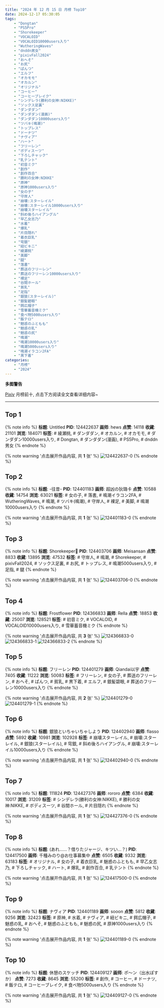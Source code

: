 ```yaml
---
title: "2024 年 12 月 15 日 月榜 Top10"
date: 2024-12-17 05:30:05
tags:
    - "Dongtan"
    - "PS5Pro"
    - "Shorekeeper"
    - "VOCALOID"
    - "VOCALOID10000users入り"
    - "WutheringWaves"
    - "dnddn男女"
    - "pixivFall2024"
    - "おへそ"
    - "お尻"
    - "ぱんつ"
    - "エルフ"
    - "オカモモ"
    - "オカルン"
    - "オリジナル"
    - "コーヒー"
    - "コーヒーブレイク"
    - "シンデレラ(勝利の女神:NIKKE)"
    - "ソックス足裏"
    - "ダンダダン"
    - "ダンダダン(漫画)"
    - "ダンダダン10000users入り"
    - "ツバキ(鳴潮)"
    - "トップレス"
    - "ドーナツ"
    - "ナヴィア"
    - "ハート"
    - "フリーレン"
    - "ボディスーツ"
    - "下ろしチャック"
    - "乳テント"
    - "初音ミク"
    - "創作"
    - "創作百合"
    - "勝利の女神:NIKKE"
    - "原神"
    - "原神1000users入り"
    - "女の子"
    - "守岸人"
    - "崩壊:スターレイル"
    - "崩壊:スターレイル10000users入り"
    - "崩壊スターレイル"
    - "斜め後ろハイアングル"
    - "早乙女志乃"
    - "水着"
    - "爆乳"
    - "片目隠れ"
    - "着衣巨乳"
    - "穹銀"
    - "紐ビキニ"
    - "綾瀬桃"
    - "美脚"
    - "腿"
    - "落書"
    - "葬送のフリーレン"
    - "葬送のフリーレン10000users入り"
    - "裸足"
    - "谷間ホール"
    - "貧乳"
    - "足指"
    - "銀狼(スターレイル)"
    - "銀髪碧眼"
    - "鍔広帽子"
    - "雪華蓄音機ミク"
    - "食べ物5000users入り"
    - "飯テロ"
    - "魅惑のふともも"
    - "魅惑の乳"
    - "魅惑の尻"
    - "鳴潮"
    - "鳴潮10000users入り"
    - "鳴潮5000users入り"
    - "鳴潮イラコン2FA"
    - "黒下着"
categories:
    - "月榜"
    - "2024"
---
```


<i class="fa fa-triangle-exclamation"></i>**多图警告**<i class="fa fa-triangle-exclamation"></i>

[Pixiv](https://www.pixiv.net/) 月榜前十, 点击下方阅读全文查看详细内容~

<!-- more -->

---

## Top 1

{% note info %}
**标题**: Untitled
**PID**: 124422637 **画师**: hews
**点赞**: 14118 **收藏**: 21101 **浏览**: 184071
**标签**: # 綾瀬桃, # ダンダダン, # オカルン, # オカモモ, # ダンダダン10000users入り, # Dongtan, # ダンダダン(漫画), # PS5Pro, # dnddn男女
{% endnote %}

{% note warning '点击展开作品内容, 共 **1** 张' %}
![124422637-0](https://i.pixiv.re/img-original/img/2024/11/18/20/27/13/124422637_p0.png)
{% endnote %}

## Top 2

{% note info %}
**标题**: -往昔-
**PID**: 124401183 **画师**: 超凶の狄璐卡
**点赞**: 10588 **收藏**: 14754 **浏览**: 63021
**标签**: # 女の子, # 落書, # 鳴潮イラコン2FA, # WutheringWaves, # 鳴潮, # ツバキ(鳴潮), # 守岸人, # 裸足, # 美脚, # 鳴潮10000users入り
{% endnote %}

{% note warning '点击展开作品内容, 共 **1** 张' %}
![124401183-0](https://i.pixiv.re/img-original/img/2024/11/18/00/00/18/124401183_p0.jpg)
{% endnote %}

## Top 3

{% note info %}
**标题**: Shorekeeper🦋
**PID**: 124403706 **画师**: Meisansan
**点赞**: 8833 **收藏**: 13895 **浏览**: 47532
**标签**: # 守岸人, # 鳴潮, # Shorekeeper, # pixivFall2024, # ソックス足裏, # お尻, # トップレス, # 鳴潮5000users入り, # 足指, # 腿
{% endnote %}

{% note warning '点击展开作品内容, 共 **1** 张' %}
![124403706-0](https://i.pixiv.re/img-original/img/2024/11/18/01/03/11/124403706_p0.jpg)
{% endnote %}

## Top 4

{% note info %}
**标题**: Frostflower
**PID**: 124366833 **画师**: Rella
**点赞**: 18853 **收藏**: 25007 **浏览**: 128521
**标签**: # 初音ミク, # VOCALOID, # VOCALOID10000users入り, # 雪華蓄音機ミク
{% endnote %}

{% note warning '点击展开作品内容, 共 **3** 张' %}
![124366833-0](https://i.pixiv.re/img-original/img/2024/11/17/00/30/14/124366833_p0.png)
![124366833-1](https://i.pixiv.re/img-original/img/2024/11/17/00/30/14/124366833_p1.png)
![124366833-2](https://i.pixiv.re/img-original/img/2024/11/17/00/30/14/124366833_p2.png)
{% endnote %}

## Top 5

{% note info %}
**标题**: フリーレン
**PID**: 124401279 **画师**: Qiandai以宇
**点赞**: 7405 **收藏**: 11222 **浏览**: 50083
**标签**: # フリーレン, # 女の子, # 葬送のフリーレン, # おへそ, # ぱんつ, # 貧乳, # 黒下着, # エルフ, # 銀髪碧眼, # 葬送のフリーレン10000users入り
{% endnote %}

{% note warning '点击展开作品内容, 共 **2** 张' %}
![124401279-0](https://i.pixiv.re/img-original/img/2024/11/18/00/00/43/124401279_p0.png)
![124401279-1](https://i.pixiv.re/img-original/img/2024/11/18/00/00/43/124401279_p1.png)
{% endnote %}

## Top 6

{% note info %}
**标题**: 銀狼といちゃいちゃしよう
**PID**: 124402940 **画师**: flasso
**点赞**: 5892 **收藏**: 10981 **浏览**: 102928
**标签**: # 崩壊スターレイル, # 崩壊:スターレイル, # 銀狼(スターレイル), # 穹銀, # 斜め後ろハイアングル, # 崩壊:スターレイル10000users入り
{% endnote %}

{% note warning '点击展开作品内容, 共 **1** 张' %}
![124402940-0](https://i.pixiv.re/img-original/img/2024/11/18/00/37/47/124402940_p0.png)
{% endnote %}

## Top 7

{% note info %}
**标题**: 111824
**PID**: 124427376 **画师**: rororo
**点赞**: 6384 **收藏**: 10017 **浏览**: 31209
**标签**: # シンデレラ(勝利の女神:NIKKE), # 勝利の女神:NIKKE, # ボディスーツ, # 谷間ホール, # 片目隠れ
{% endnote %}

{% note warning '点击展开作品内容, 共 **1** 张' %}
![124427376-0](https://i.pixiv.re/img-original/img/2024/11/18/22/45/22/124427376_p0.jpg)
{% endnote %}

## Top 8

{% note info %}
**标题**: (あれ……？借りたジャージ、キツい…？)
**PID**: 124417500 **画师**: 千種みのり@お仕事募集中
**点赞**: 6505 **收藏**: 9332 **浏览**: 63183
**标签**: # オリジナル, # 女の子, # 着衣巨乳, # 魅惑のふともも, # 早乙女志乃, # 下ろしチャック, # ハート, # 爆乳, # 創作百合, # 乳テント
{% endnote %}

{% note warning '点击展开作品内容, 共 **1** 张' %}
![124417500-0](https://i.pixiv.re/img-original/img/2024/11/18/17/08/59/124417500_p0.jpg)
{% endnote %}

## Top 9

{% note info %}
**标题**: ナヴィア
**PID**: 124401189 **画师**: sooon
**点赞**: 5812 **收藏**: 9256 **浏览**: 32423
**标签**: # 原神, # 水着, # ナヴィア, # 紐ビキニ, # 鍔広帽子, # 魅惑の乳, # おへそ, # 魅惑のふともも, # 魅惑の尻, # 原神1000users入り
{% endnote %}

{% note warning '点击展开作品内容, 共 **1** 张' %}
![124401189-0](https://i.pixiv.re/img-original/img/2024/11/18/00/00/19/124401189_p0.jpg)
{% endnote %}

## Top 10

{% note info %}
**标题**: 休憩のスケッチ
**PID**: 124409127 **画师**: ポ～ン（出水ぽすか）
**点赞**: 7273 **收藏**: 8645 **浏览**: 55200
**标签**: # 創作, # コーヒー, # ドーナツ, # 飯テロ, # コーヒーブレイク, # 食べ物5000users入り
{% endnote %}

{% note warning '点击展开作品内容, 共 **1** 张' %}
![124409127-0](https://i.pixiv.re/img-original/img/2024/11/18/07/30/02/124409127_p0.jpg)
{% endnote %}
